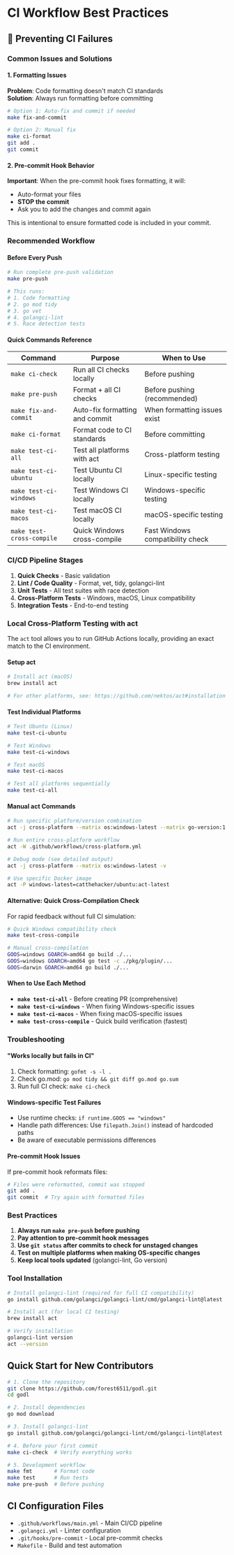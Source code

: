 # CI Workflow Best Practices

## 🚨 Preventing CI Failures

### Common Issues and Solutions

#### 1. Formatting Issues
**Problem**: Code formatting doesn't match CI standards  
**Solution**: Always run formatting before committing

```bash
# Option 1: Auto-fix and commit if needed
make fix-and-commit

# Option 2: Manual fix
make ci-format
git add .
git commit
```

#### 2. Pre-commit Hook Behavior
**Important**: When the pre-commit hook fixes formatting, it will:
- Auto-format your files
- **STOP the commit** 
- Ask you to add the changes and commit again

This is intentional to ensure formatted code is included in your commit.

### Recommended Workflow

#### Before Every Push
```bash
# Run complete pre-push validation
make pre-push

# This runs:
# 1. Code formatting
# 2. go mod tidy
# 3. go vet
# 4. golangci-lint
# 5. Race detection tests
```

#### Quick Commands Reference

| Command | Purpose | When to Use |
|---------|---------|-------------|
| `make ci-check` | Run all CI checks locally | Before pushing |
| `make pre-push` | Format + all CI checks | Before pushing (recommended) |
| `make fix-and-commit` | Auto-fix formatting and commit | When formatting issues exist |
| `make ci-format` | Format code to CI standards | Before committing |
| `make test-ci-all` | Test all platforms with act | Cross-platform testing |
| `make test-ci-ubuntu` | Test Ubuntu CI locally | Linux-specific testing |
| `make test-ci-windows` | Test Windows CI locally | Windows-specific testing |
| `make test-ci-macos` | Test macOS CI locally | macOS-specific testing |
| `make test-cross-compile` | Quick Windows cross-compile | Fast Windows compatibility check |

### CI/CD Pipeline Stages

1. **Quick Checks** - Basic validation
2. **Lint / Code Quality** - Format, vet, tidy, golangci-lint
3. **Unit Tests** - All test suites with race detection
4. **Cross-Platform Tests** - Windows, macOS, Linux compatibility
5. **Integration Tests** - End-to-end testing

### Local Cross-Platform Testing with act

The `act` tool allows you to run GitHub Actions locally, providing an exact match to the CI environment.

#### Setup act

```bash
# Install act (macOS)
brew install act

# For other platforms, see: https://github.com/nektos/act#installation
```

#### Test Individual Platforms

```bash
# Test Ubuntu (Linux)
make test-ci-ubuntu

# Test Windows
make test-ci-windows  

# Test macOS
make test-ci-macos

# Test all platforms sequentially
make test-ci-all
```

#### Manual act Commands

```bash
# Run specific platform/version combination
act -j cross-platform --matrix os:windows-latest --matrix go-version:1.23

# Run entire cross-platform workflow
act -W .github/workflows/cross-platform.yml

# Debug mode (see detailed output)
act -j cross-platform --matrix os:windows-latest -v

# Use specific Docker image
act -P windows-latest=catthehacker/ubuntu:act-latest
```

#### Alternative: Quick Cross-Compilation Check

For rapid feedback without full CI simulation:

```bash
# Quick Windows compatibility check
make test-cross-compile

# Manual cross-compilation
GOOS=windows GOARCH=amd64 go build ./...
GOOS=windows GOARCH=amd64 go test -c ./pkg/plugin/...
GOOS=darwin GOARCH=amd64 go build ./...
```

#### When to Use Each Method

- **`make test-ci-all`** - Before creating PR (comprehensive)
- **`make test-ci-windows`** - When fixing Windows-specific issues  
- **`make test-ci-macos`** - When fixing macOS-specific issues
- **`make test-cross-compile`** - Quick build verification (fastest)

### Troubleshooting

#### "Works locally but fails in CI"
1. Check formatting: `gofmt -s -l .`
2. Check go.mod: `go mod tidy && git diff go.mod go.sum`
3. Run full CI check: `make ci-check`

#### Windows-specific Test Failures
- Use runtime checks: `if runtime.GOOS == "windows"`
- Handle path differences: Use `filepath.Join()` instead of hardcoded paths
- Be aware of executable permissions differences

#### Pre-commit Hook Issues
If pre-commit hook reformats files:
```bash
# Files were reformatted, commit was stopped
git add .
git commit  # Try again with formatted files
```

### Best Practices

1. **Always run `make pre-push` before pushing**
2. **Pay attention to pre-commit hook messages**
3. **Use `git status` after commits to check for unstaged changes**
4. **Test on multiple platforms when making OS-specific changes**
5. **Keep local tools updated** (golangci-lint, Go version)

### Tool Installation

```bash
# Install golangci-lint (required for full CI compatibility)
go install github.com/golangci/golangci-lint/cmd/golangci-lint@latest

# Install act (for local CI testing)
brew install act

# Verify installation
golangci-lint version
act --version
```

## Quick Start for New Contributors

```bash
# 1. Clone the repository
git clone https://github.com/forest6511/godl.git
cd godl

# 2. Install dependencies
go mod download

# 3. Install golangci-lint
go install github.com/golangci/golangci-lint/cmd/golangci-lint@latest

# 4. Before your first commit
make ci-check  # Verify everything works

# 5. Development workflow
make fmt       # Format code
make test      # Run tests
make pre-push  # Before pushing
```

## CI Configuration Files

- `.github/workflows/main.yml` - Main CI/CD pipeline
- `.golangci.yml` - Linter configuration
- `.git/hooks/pre-commit` - Local pre-commit checks
- `Makefile` - Build and test automation